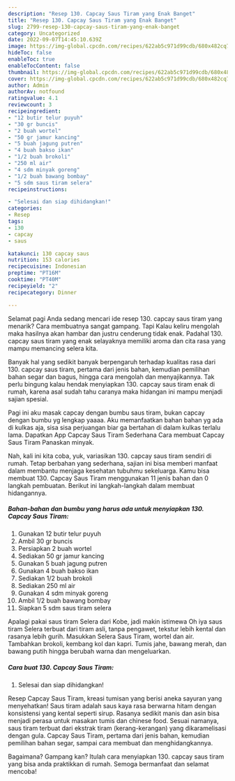 ```yaml
---
description: "Resep 130. Capcay Saus Tiram yang Enak Banget"
title: "Resep 130. Capcay Saus Tiram yang Enak Banget"
slug: 2799-resep-130-capcay-saus-tiram-yang-enak-banget
category: Uncategorized
date: 2022-09-07T14:45:10.639Z
image: https://img-global.cpcdn.com/recipes/622ab5c971d99cdb/680x482cq70/130-capcay-saus-tiram-foto-resep-utama.jpg
hideToc: false
enableToc: true
enableTocContent: false
thumbnail: https://img-global.cpcdn.com/recipes/622ab5c971d99cdb/680x482cq70/130-capcay-saus-tiram-foto-resep-utama.jpg
cover: https://img-global.cpcdn.com/recipes/622ab5c971d99cdb/680x482cq70/130-capcay-saus-tiram-foto-resep-utama.jpg
author: Admin
authorAv: notfound
ratingvalue: 4.1
reviewcount: 3
recipeingredient:
- "12 butir telur puyuh"
- "30 gr buncis"
- "2 buah wortel"
- "50 gr jamur kancing"
- "5 buah jagung putren"
- "4 buah bakso ikan"
- "1/2 buah brokoli"
- "250 ml air"
- "4 sdm minyak goreng"
- "1/2 buah bawang bombay"
- "5 sdm saus tiram selera"
recipeinstructions:

- "Selesai dan siap dihidangkan!"
categories:
- Resep
tags:
- 130
- capcay
- saus

katakunci: 130 capcay saus 
nutrition: 153 calories
recipecuisine: Indonesian
preptime: "PT16M"
cooktime: "PT40M"
recipeyield: "2"
recipecategory: Dinner

---
```



Selamat pagi Anda sedang mencari ide resep 130. capcay saus tiram yang menarik? Cara membuatnya sangat gampang. Tapi Kalau keliru mengolah maka hasilnya akan hambar dan justru cenderung tidak enak. Padahal 130. capcay saus tiram yang enak selayaknya memiliki aroma dan cita rasa yang mampu memancing selera kita.


Banyak hal yang sedikit banyak berpengaruh terhadap kualitas rasa dari 130. capcay saus tiram, pertama dari jenis bahan, kemudian pemilihan bahan segar dan bagus, hingga cara mengolah dan menyajikannya. Tak perlu bingung kalau hendak menyiapkan 130. capcay saus tiram enak di rumah, karena asal sudah tahu caranya maka hidangan ini mampu menjadi sajian spesial.

Pagi ini aku masak capcay dengan bumbu saus tiram, bukan capcay dengan bumbu yg lengkap yaaaa. Aku memanfaatkan bahan bahan yg ada di kulkas aja, sisa sisa perjuangan biar ga bertahan di dalam kulkas terlalu lama. Dapatkan App Capcay Saus Tiram Sederhana Cara membuat Capcay Saus Tiram Panaskan minyak.


Nah, kali ini kita coba, yuk, variasikan 130. capcay saus tiram sendiri di rumah. Tetap berbahan yang sederhana, sajian ini bisa memberi manfaat dalam membantu menjaga kesehatan tubuhmu sekeluarga. Kamu bisa membuat 130. Capcay Saus Tiram menggunakan 11 jenis bahan dan 0 langkah pembuatan. Berikut ini langkah-langkah dalam membuat hidangannya.

<!--inarticleads1-->

##### Bahan-bahan dan bumbu yang harus ada untuk menyiapkan 130. Capcay Saus Tiram:

1. Gunakan 12 butir telur puyuh
1. Ambil 30 gr buncis
1. Persiapkan 2 buah wortel
1. Sediakan 50 gr jamur kancing
1. Gunakan 5 buah jagung putren
1. Gunakan 4 buah bakso ikan
1. Sediakan 1/2 buah brokoli
1. Sediakan 250 ml air
1. Gunakan 4 sdm minyak goreng
1. Ambil 1/2 buah bawang bombay
1. Siapkan 5 sdm saus tiram selera


Apalagi pakai saus tiram Selera dari Kobe, jadi makin istimewa Oh iya saus tiram Selera terbuat dari tiram asli, tanpa pengawet, tekstur lebih kental dan rasanya lebih gurih. Masukkan Selera Saus Tiram, wortel dan air. Tambahkan brokoli, kembang kol dan kapri. Tumis jahe, bawang merah, dan bawang putih hingga berubah warna dan mengeluarkan. 

<!--inarticleads2-->

##### Cara buat 130. Capcay Saus Tiram:


1. Selesai dan siap dihidangkan!

Resep Capcay Saus Tiram, kreasi tumisan yang berisi aneka sayuran yang menyehatkan! Saus tiram adalah saus kaya rasa berwarna hitam dengan konsistensi yang kental seperti sirup. Rasanya sedikit manis dan asin bisa menjadi perasa untuk masakan tumis dan chinese food. Sesuai namanya, saus tiram terbuat dari ekstrak tiram (kerang-kerangan) yang dikaramelisasi dengan gula. Capcay Saus Tiram, pertama dari jenis bahan, kemudian pemilihan bahan segar, sampai cara membuat dan menghidangkannya. 

Bagaimana? Gampang kan? Itulah cara menyiapkan 130. capcay saus tiram yang bisa anda praktikkan di rumah. Semoga bermanfaat dan selamat mencoba!
